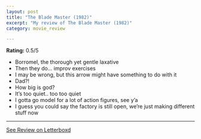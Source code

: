 ```yaml
---
layout: post
title: "The Blade Master (1982)"
excerpt: "My review of The Blade Master (1982)"
category: movie_review

---
```


**Rating:** 0.5/5

* Borromel, the thorough yet gentle laxative
* Then they do… improv exercises
* I may be wrong, but this arrow might have something to do with it
* Dad?!
* How big is god?
* It’s too quiet.. too too quiet
* I gotta go model for a lot of action figures, see y’a
* I guess you could say the factory is still open, we’re just making different stuff now

<hr>

[See Review on Letterboxd](https://boxd.it/4pWupt)
